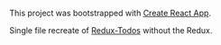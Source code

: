 This project was bootstrapped with [Create React App](https://github.com/facebookincubator/create-react-app).

Single file recreate of [Redux-Todos](https://github.com/reduxjs/redux/tree/master/examples/todos) without the Redux.